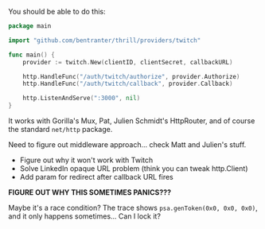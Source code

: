 You should be able to do this:

```go
package main

import "github.com/bentranter/thrill/providers/twitch"

func main() {
    provider := twitch.New(clientID, clientSecret, callbackURL)

    http.HandleFunc("/auth/twitch/authorize", provider.Authorize)
    http.HandleFunc("/auth/twitch/callback", provider.Callback)

    http.ListenAndServe(":3000", nil)
}
```

It works with Gorilla's Mux, Pat, Julien Schmidt's HttpRouter, and of course the standard `net/http` package.

Need to figure out middleware approach... check Matt and Julien's stuff.

* Figure out why it won't work with Twitch
* Solve LinkedIn opaque URL problem (think you can tweak http.Client)
* Add param for redirect after callback URL fires


**FIGURE OUT WHY THIS SOMETIMES PANICS???**

Maybe it's a race condition? The trace shows `psa.genToken(0x0, 0x0, 0x0)`, and it only happens sometimes... Can I lock it?
